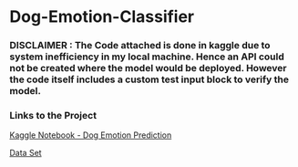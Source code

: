 # Dog-Emotion-Classifier

### DISCLAIMER : The Code attached is done in kaggle due to system inefficiency in my local machine. Hence an API could not be created where the model would be deployed. However the code itself includes a custom test input block to verify the model.

### Links to the Project
[Kaggle Notebook - Dog Emotion Prediction](https://www.kaggle.com/code/rishabh230201/dog-emotion-prediction)

[Data Set](https://www.kaggle.com/datasets/rishabh230201/dog-emotion)
